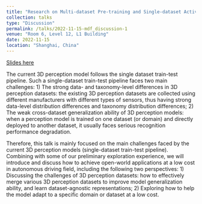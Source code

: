 ```yaml
---
title: "Research on Multi-dataset Pre-training and Single-dataset Active Learning Methods under 3D Perception Scene"
collection: talks
type: "Discussion"
permalink: /talks/2022-11-15-mdf_discussion-1
venue: "Room 6, Level 12, L1 Building"
date: 2022-11-15
location: "Shanghai, China"
---
```


[Slides here](http://exampleurl.com)

The current 3D perception model follows the single dataset train-test pipeline. Such a single-dataset train-test pipeline faces two main challenges: 1) The strong data- and taxonomy-level differences in 3D perception datasets: the existing 3D perception datasets are collected using different manufacturers with different types of sensors, thus having strong data-level distribution differences and taxonomy distribution differences; 2) The weak cross-dataset generalization ability of 3D perception models: when a perception model is trained on one dataset (or domain) and directly deployed to another dataset, it usually faces serious recognition performance degradation.

Therefore, this talk is mainly focused on the main challenges faced by the current 3D perception models (single-dataset train-test pipeline). Combining with some of our preliminary exploration experience, we will introduce and discuss how to achieve open-world applications at a low cost in autonomous driving field, including the following two perspectives: 1) Discussing the challenges of 3D perception datasets: how to effectively merge various 3D perception datasets to improve model generalization ability, and learn dataset-agnostic representations; 2) Exploring how to help the model adapt to a specific domain or dataset at a low cost.
